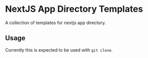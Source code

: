 # NextJS App Directory Templates

A collection of templates for nextjs app directory.

## Usage

Currently this is expected to be used with `git clone`.
